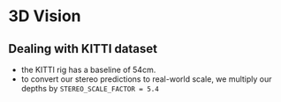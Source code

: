 # 3D Vision 

## Dealing with KITTI dataset
- the KITTI rig has a baseline of 54cm.
- to convert our stereo predictions to real-world scale, we multiply our depths by `STEREO_SCALE_FACTOR = 5.4` 
